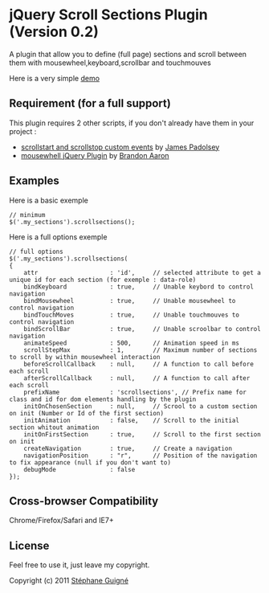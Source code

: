 # jQuery Scroll Sections Plugin (Version 0.2)

A plugin that allow you to define (full page) sections and scroll between them with mousewheel,keyboard,scrollbar and touchmouves

Here is a very simple [demo](http://lab.stephaneguigne.com/js/jquery-scrollsections/)


## Requirement (for a full support)

This plugin requires 2 other scripts, if you don't already have them in your project : 
- [scrollstart and scrollstop custom events](http://james.padolsey.com/demos/scrollevents/scroll-startstop.events.jquery.js) by [James Padolsey](http://james.padolsey.com)
- [mousewhell jQuery Plugin](http://james.padolsey.com/demos/scrollevents/scroll-startstop.events.jquery.js) by [Brandon Aaron](http://brandonaaron.net/)


## Examples

Here is a basic exemple

	// minimum
	$('.my_sections').scrollsections();

Here is a full options exemple

	// full options
	$('.my_sections').scrollsections(
	{
		attr 					: 'id',     // selected attribute to get a unique id for each section (for exemple : data-role)
        bindKeyboard            : true,     // Unable keybord to control navigation
        bindMousewheel          : true,     // Unable mousewheel to control navigation
        bindTouchMoves          : true,     // Unable touchmouves to control navigation
        bindScrollBar           : true,     // Unable scroolbar to control navigation
        animateSpeed            : 500,      // Animation speed in ms
		scrollStepMax 			: 1,        // Maximum number of sections to scroll by within mousewheel interaction 
		beforeScrollCallback 	: null,     // A function to call before each scroll
		afterScrollCallback 	: null,     // A function to call after each scroll
        prefixName              : 'scrollsections', // Prefix name for class and id for dom elements handling by the plugin
		initOnChosenSection 	: null,     // Scrool to a custom section on init (Number or Id of the first section)
        initAnimation           : false,    // Scroll to the initial section whitout animation
        initOnFirstSection      : true,     // Scroll to the first section on init
        createNavigation        : true,     // Create a navigation
        navigationPosition      : "r",      // Position of the navigation to fix appearance (null if you don't want to)
        debugMode               : false
	});


## Cross-browser Compatibility

Chrome/Firefox/Safari and IE7+


## License

Feel free to use it, just leave my copyright.

Copyright (c) 2011 [Stéphane Guigné](http://stephaneguigne.com)
